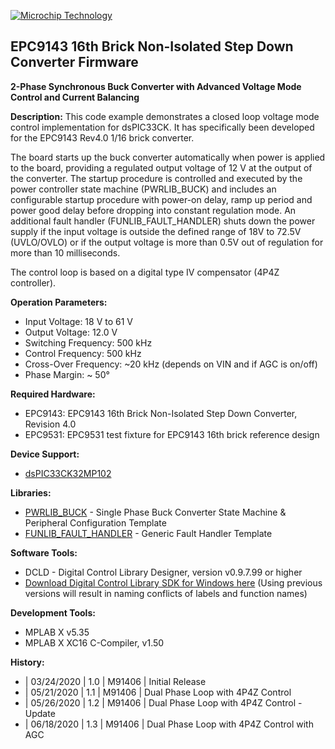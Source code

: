 <p><a href="https://www.microchip.com" rel="nofollow"><img src="https://www.microchip.com/ResourcePackages/Microchip/assets/dist/images/logo.png" alt="Microchip Technology" style="max-width:100%;"></a></p>

## EPC9143 16th Brick Non-Isolated Step Down Converter Firmware
**2-Phase Synchronous Buck Converter with Advanced Voltage Mode Control and Current Balancing**

**Description:**
This code example demonstrates a closed loop voltage mode control implementation for dsPIC33CK. It has specifically been developed for the EPC9143 Rev4.0 1/16 brick converter.

The board starts up the buck converter automatically when power is applied to the board, providing a regulated output voltage of 12 V at the output of the converter. The startup procedure is controlled and executed by the power controller state machine (PWRLIB_BUCK) and includes an configurable startup procedure with power-on delay, ramp up period and power good delay before dropping into constant regulation mode.
An additional fault handler (FUNLIB_FAULT_HANDLER) shuts down the power supply if the input voltage is outside the defined range of 18V to 72.5V (UVLO/OVLO) or if the output voltage is more than 0.5V out of regulation for more than 10 milliseconds.

The control loop is based on a digital type IV compensator (4P4Z controller).


**Operation Parameters:**
  * Input Voltage: 18 V to 61 V
  * Output Voltage: 12.0 V
  * Switching Frequency:	500 kHz
  * Control Frequency:	500 kHz
  * Cross-Over Frequency: ~20 kHz (depends on VIN and if AGC is on/off)
  * Phase Margin: ~ 50°

**Required Hardware:** 
  * EPC9143: EPC9143 16th Brick Non-Isolated Step Down Converter, Revision 4.0
  * EPC9531: EPC9531 test fixture for EPC9143 16th brick reference design

**Device Support:**
  * [dsPIC33CK32MP102](https://www.microchip.com/dsPIC33CK32MP102)

**Libraries:**
  * [PWRLIB_BUCK](https://bitbucket.microchip.com/projects/MCU16ASMPSL/repos/pwrlib_buck/browse) - Single Phase Buck Converter State Machine & Peripheral Configuration Template
  * [FUNLIB_FAULT_HANDLER](https://bitbucket.microchip.com/projects/MCU16ASMPSL/repos/funlib_faulthandler/browse) - Generic Fault Handler Template

**Software Tools:**
  * DCLD - Digital Control Library Designer, version v0.9.7.99 or higher
  * [Download Digital Control Library SDK for Windows here](https://areiter128.github.io/DCLD/)
    (Using previous versions will result in naming conflicts of labels and function names)

**Development Tools:**
  * MPLAB X v5.35
  * MPLAB X XC16 C-Compiler, v1.50

**History:**
  * | 03/24/2020  | 1.0  |  M91406  | Initial Release
  * | 05/21/2020  | 1.1  |  M91406  | Dual Phase Loop with 4P4Z Control
  * | 05/26/2020  | 1.2  |  M91406  | Dual Phase Loop with 4P4Z Control - Update
  * | 06/18/2020  | 1.3  |  M91406  | Dual Phase Loop with 4P4Z Control with AGC
  

